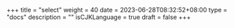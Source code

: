 +++
title = "select"
weight = 40
date = 2023-06-28T08:32:52+08:00
type = "docs"
description = ""
isCJKLanguage = true
draft = false
+++